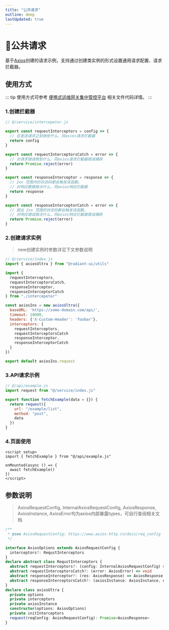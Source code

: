 ```yaml
---
title: "公共请求"
outline: deep
lastUpdated: true
---
```


# 🧱公共请求

基于[Axios](https://www.axios-http.cn/)创建的请求示例，支持通过创建类实例的形式设置通用请求配置、请求拦截器。

## 使用方式

::: tip
使用方式可参考 [便携式运维网关集中管控平台](http://192.168.100.91:82/jugeng/web/network_security/jg-pog-centralized-control-web/-/tree/feature/1.13.0_yg/src/service) 相关文件代码详情。
:::

### 1.创建拦截器

```javascript
// @/service/intercepetor.js

export const requestInterceptors = config => {
  // 在发送请求之前做些什么，同axios请求拦截器
  return config
}

export const requestInterceptorsCatch = error => {
  // 对请求错误做些什么，同axios请求拦截器错误捕获
  return Promise.reject(error)
}

export const responseInterceptor = response => {
  // 2xx 范围内的状态码都会触发该函数。
  // 对响应数据做点什么，同axios响应拦截器
  return response
}

export const responseInterceptorCatch = error => {
  // 超出 2xx 范围的状态码都会触发该函数。
  // 对响应错误做点什么，同axios响应拦截器错误捕获
  return Promise.reject(error)
}
```

### 2.创建请求实例

> new创建实例时参数详见下文参数说明

```javascript
// @/service/index.js
import { axiosUltra } from "@radiant-ui/utils"

import {
  requestInterceptors,
  requestInterceptorsCatch,
  responseInterceptor,
  responseInterceptorCatch
} from "./intercepetor"

const axiosIns = new axiosUltra({
  baseURL: 'https://some-domain.com/api/',
  timeout: 10000,
  headers: {'X-Custom-Header': 'foobar'},
  interceptors: {
    requestInterceptors,
    requestInterceptorsCatch
    responseInterceptor,
    responseInterceptorCatch
  }
})

export default axiosIns.request
```

### 3.API请求示例

```javascript
// @/api/example.js
import request from "@/service/index.js"

export function fetchExample(data = {}) {
  return request({
    url: "/example/list",
    method: "post",
    data
  })
}
```

### 4.页面使用

```vue
<script setup>
import { fetchExample } from "@/api/example.js"

onMounted(async () => {
  await fetchExample()
})
</script>
```

## 参数说明

> AxiosRequestConfig, InternalAxiosRequestConfig, AxiosResponse, AxiosInstance, AxiosError均为axios内部暴露types，可自行查阅相关文档

```typescript
/**
 * @see AxiosRequestConfig: https://www.axios-http.cn/docs/req_config
 */

interface AxiosOptions extends AxiosRequestConfig {
  interceptors?: RequstInterceptors
}
declare abstract class RequstInterceptors {
  abstract requestInterceptors?: (config: InternalAxiosRequestConfig) => InternalAxiosRequestConfig
  abstract requestInterceptorsCatch?: (error: AxiosError) => void
  abstract responseInterceptor?: (res: AxiosResponse) => AxiosResponse
  abstract responseInterceptorsCatch?: (axiosInstance: AxiosInstance, error: AxiosError) => void
}
declare class axiosUltra {
  private options
  private interceptors
  private axiosInstance
  constructor(options: AxiosOptions)
  private initInterceptors
  request(reqConfig: AxiosRequestConfig): Promise<AxiosResponse>
}
```
